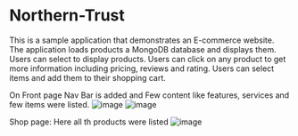 # Northern-Trust

This is a sample application that demonstrates an E-commerce website. The application loads products a MongoDB database and displays them. Users can select to display products. Users can click on any product to get more information including pricing, reviews and rating. Users can select items and add them to their shopping cart.

On Front page Nav Bar is added and Few content like features, services and few items were listed.
![image](https://user-images.githubusercontent.com/92677400/195629715-8aa9e0fe-fe94-42cd-a81e-22d59b77c47e.png)
![image](https://user-images.githubusercontent.com/92677400/195629079-efe60b05-0252-4e1c-a35c-a7fc7995bb82.png)

Shop page: Here all th products were listed
![image](https://user-images.githubusercontent.com/92677400/195630137-025d7392-d639-400c-9350-e7fbf6cb8d25.png)

